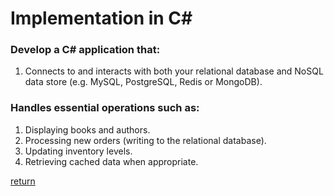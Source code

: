 # Implementation in C#
### Develop a C# application that:
1. Connects to and interacts with both your relational database and NoSQL data store (e.g. MySQL, PostgreSQL, Redis or MongoDB).


### Handles essential operations such as:
1. Displaying books and authors.
2. Processing new orders (writing to the relational database).
3. Updating inventory levels.
4. Retrieving cached data when appropriate.


[return](/README.md)